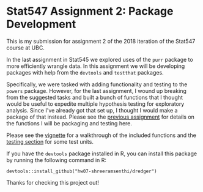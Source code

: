 # Stat547 Assignment 2: Package Development

This is my submission for assignment 2 of the 2018 iteration of the Stat547 course at UBC.

In the last assignment in Stat545 we explored uses of the `purr` package to more efficiently wrangle data. In this assignment we will be developing packages with help from the `devtools` and `testthat` packages.

Specifically, we were tasked with adding functionality and testing to the `powers` package. However, for the last assignment, I wound up breaking from the suggested tasks and built a bunch of functions that I thought would be useful to expedite multiple hypothesis testing for exploratory analysis. Since I've already got that set up, I thought I would make a package of that instead. Please see the [previous assignment](https://github.com/STAT545-UBC-students/hw06-shreeramsenthi/blob/master/purrr-exercise.md) for details on the functions I will be packaging and testing here.

Please see the [vignette](https://github.com/STAT545-UBC-students/hw07-shreeramsenthi/blob/master/dredger/inst/doc/dredger.html) for a walkthrough of the included functions and the [testing section](https://github.com/STAT545-UBC-students/hw07-shreeramsenthi/blob/master/dredger/tests/testthat) for some test units.

If you have the `devtools` package installed in R, you can install this package by running the following command in R:
```
devtools::install_github("hw07-shreeramsenthi/dredger")
```

Thanks for checking this project out!
